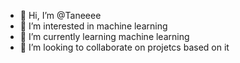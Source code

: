 - 👋 Hi, I’m @Taneeee
- 👀 I’m interested in machine learning
- 🌱 I’m currently learning machine learning
- 💞️ I’m looking to collaborate on projetcs based on it

<!---
Taneeee/Taneeee is a ✨ special ✨ repository because its `README.md` (this file) appears on your GitHub profile.
You can click the Preview link to take a look at your changes.
--->
